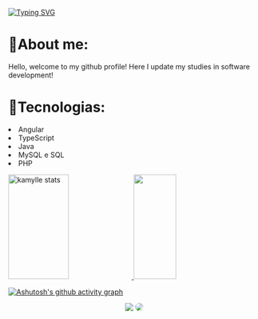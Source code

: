 

[![Typing SVG](https://readme-typing-svg.herokuapp.com/?color=F08080&size=35&center=true&vCenter=true&width=1000&lines=Hello+everyone!+:%29)](https://git.io/typing-svg)

<h1>🌸About me:</h1>
    <p> Hello, welcome to my github profile! Here I update my studies in software development!</p>
<h1>🌸Tecnologias:</h1>
   <p>
       <li>Angular</li>
       <li>TypeScript</li>
       <li>Java</li>
       <li>MySQL e SQL</li>
       <li>PHP</li>
       

   </p>

<a href="#">
<img width="49%" height="210px" src="https://github-readme-stats.vercel.app/api?username=kamyllevictoria&show_icons=true&count_private=true&hide_border=true&title_color=F08080&icon_color=F08080&text_color=F8F8FF&bg_color=0d1117" alt="kamylle stats"/> 
</a>

<a href="#">
<img width="41%" height="210px" src="https://github-readme-stats.vercel.app/api/top-langs/?username=kamyllevictoria&layout=compact&hide_border=true&title_color=F08080&text_color=F8F8FF&bg_color=0d1117"/>
</a>


[![Ashutosh's github activity graph](https://github-readme-activity-graph.vercel.app/graph?username=kamyllevictoria&bg_color=0d1117&color=F08080&line=FFB6C1&point=F8F8FF&area=true&hide_border=true)](https://github.com/ashutosh00710/github-readme-activity-graph)


<div align="center"> 
<a href = "mailto:cmp.1a.kamylle.dev@gmail.com"> <img src="https://img.shields.io/badge/-Gmail-%23333?style=for-the-badge&logo=gmail&logoColor=white" target="_blank"></a>
<a href="https://www.linkedin.com/in/kamylle-victoria-15b866267" target="_blank"><img src="https://img.shields.io/badge/-LinkedIn-%230077B5?style=for-the-badge&logo=linkedin&logoColor=white" style="border-radius: 30px" target="_blank"></a> 
 </div>

 



          
          

